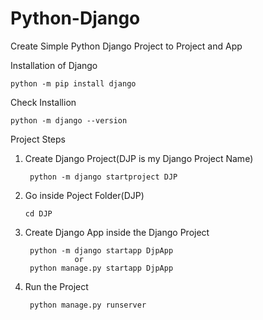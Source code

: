 # Python-Django
Create Simple Python Django Project to Project and App



Installation of Django

    python -m pip install django

Check Installion

  	python -m django --version
 
Project Steps
  1. Create Django Project(DJP is my Django Project Name)
  
          python -m django startproject DJP
  2. Go inside Poject Folder(DJP)
   
         cd DJP
  3. Create Django App inside the Django Project
  
          python -m django startapp DjpApp
                    or
          python manage.py startapp DjpApp
  4. Run the Project
  
          python manage.py runserver
